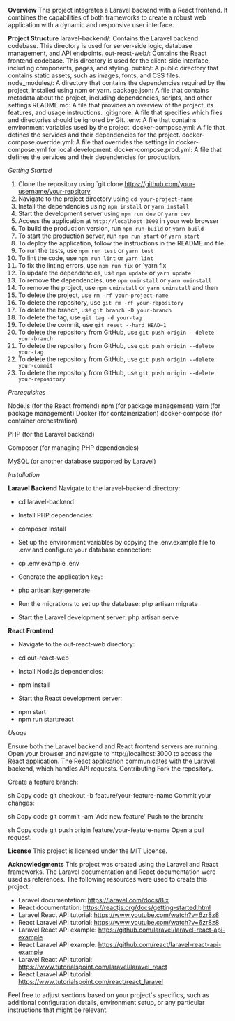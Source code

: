 **Overview**
This project integrates a Laravel backend with a React frontend. It combines the capabilities of both frameworks to create a robust web application with a dynamic and responsive user interface.

**Project Structure**
laravel-backend/: Contains the Laravel backend codebase. This directory is used for server-side logic, database management, and API endpoints.
out-react-web/: Contains the React frontend codebase. This directory is used for the client-side interface, including components, pages, and styling.
public/: A public directory that contains static assets, such as images, fonts, and CSS files.
node_modules/: A directory that contains the dependencies required by the project, installed using npm or yarn.
package.json: A file that contains metadata about the project, including dependencies, scripts, and other settings
README.md: A file that provides an overview of the project, its features, and usage instructions.
.gitignore: A file that specifies which files and directories should be ignored by Git.
.env: A file that contains environment variables used by the project.
docker-compose.yml: A file that defines the services and their dependencies for the project.
docker-compose.override.yml: A file that overrides the settings in docker-compose.yml for local development.
docker-compose.prod.yml: A file that defines the services and their dependencies for production.


*Getting Started*
1. Clone the repository using `git clone https://github.com/your-username/your-repsitory
2. Navigate to the project directory using `cd your-project-name` 
3. Install the dependencies using `npm install` or `yarn install`
4. Start the development server using `npm run dev` or `yarn dev`
5. Access the application at `http://localhost:3000` in your web browser
6. To build the production version, run `npm run build` or `yarn build`
7. To start the production server, run `npm run start` or `yarn start`
8. To deploy the application, follow the instructions in the README.md file.
9. To run the tests, use `npm run test` or `yarn test`
10. To lint the code, use `npm run lint` or `yarn lint`
11. To fix the linting errors, use `npm run fix` or `yarn fix
12. To update the dependencies, use `npm update` or `yarn update`
13. To remove the dependencies, use `npm uninstall` or `yarn uninstall`
14. To remove the project, use `npm uninstall` or `yarn uninstall` and then
15. To delete the project, use `rm -rf your-project-name`
16. To delete the repository, use `git rm -rf your-repository`
17. To delete the branch, use `git branch -D your-branch`
18. To delete the tag, use `git tag -d your-tag`
19. To delete the commit, use `git reset --hard HEAD~1`
20. To delete the repository from GitHub, use `git push origin --delete your-branch`
21. To delete the repository from GitHub, use `git push origin --delete your-tag`
22. To delete the repository from GitHub, use `git push origin --delete your-commit`
23. To delete the repository from GitHub, use `git push origin --delete your-repository`

*Prerequisites*

Node.js (for the React frontend)
npm (for package management)
yarn (for package management)
Docker (for containerization)
docker-compose (for container orchestration)

PHP (for the Laravel backend)

Composer (for managing PHP dependencies)

MySQL (or another database supported by Laravel)

*Installation*

**Laravel Backend**
Navigate to the laravel-backend directory:
- cd laravel-backend

* Install PHP dependencies:
- composer install

* Set up the environment variables by copying the .env.example file to .env and configure your database connection:
- cp .env.example .env

* Generate the application key:
- php artisan key:generate

* Run the migrations to set up the database:
php artisan migrate

* Start the Laravel development server:
php artisan serve

**React Frontend**
* Navigate to the out-react-web directory:
- cd out-react-web

* Install Node.js dependencies:
- npm install

* Start the React development server:
- npm start
- npm run start:react

*Usage*

Ensure both the Laravel backend and React frontend servers are running.
Open your browser and navigate to http://localhost:3000 to access the React application.
The React application communicates with the Laravel backend, which handles API requests.
Contributing
Fork the repository.

Create a feature branch:

sh
Copy code
git checkout -b feature/your-feature-name
Commit your changes:

sh
Copy code
git commit -am 'Add new feature'
Push to the branch:

sh
Copy code
git push origin feature/your-feature-name
Open a pull request.

**License**
This project is licensed under the MIT License.

**Acknowledgments**
This project was created using the Laravel and React frameworks. The Laravel documentation and React documentation were used as 
references. The following resources were used to create this project:
* Laravel documentation: https://laravel.com/docs/8.x
* React documentation: https://reactjs.org/docs/getting-started.html
* Laravel React API tutorial: https://www.youtube.com/watch?v=6zr8z8
* React Laravel API tutorial: https://www.youtube.com/watch?v=6zr8z8
* Laravel React API example: https://github.com/laravel/laravel-react-api-example
* React Laravel API example: https://github.com/react/laravel-react-api-example
* Laravel React API tutorial: https://www.tutorialspoint.com/laravel/laravel_react
* React Laravel API tutorial: https://www.tutorialspoint.com/react/react_laravel


Feel free to adjust sections based on your project's specifics, such as additional configuration details, environment setup, or any particular instructions that might be relevant.